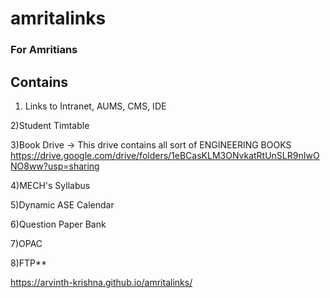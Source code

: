 # amritalinks
### For Amritians


## Contains
1) Links to Intranet, AUMS, CMS, IDE

2)Student Timtable

3)Book Drive -> This drive contains all sort of ENGINEERING BOOKS
https://drive.google.com/drive/folders/1eBCasKLM3ONvkatRtUnSLR9nIwONO8ww?usp=sharing

4)MECH's Syllabus

5)Dynamic ASE Calendar

6)Question Paper Bank 

7)OPAC

8)FTP**


https://arvinth-krishna.github.io/amritalinks/
